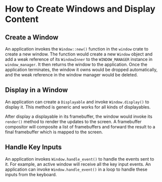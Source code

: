 # How to Create Windows and Display Content

## Create a Window

An application invokes the `Window::new()` function in the `window` crate to create a new window. The function would create a new `Window` object and add a weak reference of its `WindowInner` to the `WINDOW_MANAGER` instance in `window_manager`. It then returns the window to the application. Once the application terminates, the window it owns would be dropped automatically, and the weak reference in the window manager would be deleted.

## Display in a Window

An application can create a `Displayable` and invoke `Window.display()` to display it. This method is generic and works for all kinds of displayables.

After display a displayable in its framebuffer, the window would invoke its `render()` method to render the updates to the screen. A framebuffer compositor will composite a list of framebuffers and forward the result to a final framebuffer which is mapped to the screen.

## Handle Key Inputs
An application invokes `Window.handle_event()` to handle the events sent to it. For example, an active window will receive all the key input events. An application can invoke `Window.handle_event()` in a loop to handle these inputs from the keyboard.
